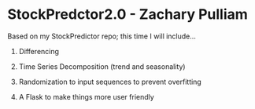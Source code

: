 # StockPredctor2.0 - Zachary Pulliam

Based on my StockPredictor repo; this time I will include...

1. Differencing

2. Time Series Decomposition (trend and seasonality)

3. Randomization to input sequences to prevent overfitting

4. A Flask to make things more user friendly
